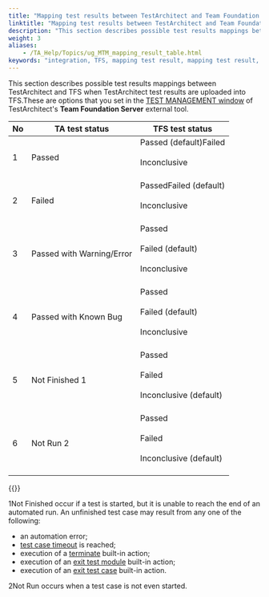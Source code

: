 ```yaml
--- 
title: "Mapping test results between TestArchitect and Team Foundation Server"
linktitle: "Mapping test results between TestArchitect and Team Foundation Server"
description: "This section describes possible test results mappings between TestArchitect and TFS when TestArchitect test results are uploaded into TFS."
weight: 3
aliases: 
    - /TA_Help/Topics/ug_MTM_mapping_result_table.html
keywords: "integration, TFS, mapping test result, mapping test result, Team Foundation Server"
---
```


This section describes possible test results mappings between TestArchitect and TFS when TestArchitect test results are uploaded into TFS.These are options that you set in the [TEST MANAGEMENT window](/TA_Help/Topics/Integration_MTM_connecting_TFS.html) of TestArchitect's **Team Foundation Server** external tool.

|No|TA test status|TFS test status|
|--|--------------|---------------|
|1|Passed|Passed \(default\)Failed<br><br>Inconclusive<br><br>|<br>
|2|Failed|PassedFailed \(default\)<br><br>Inconclusive<br><br>|<br>
|3|Passed with Warning/Error|Passed<br><br> Failed \(default\)<br><br> Inconclusive<br><br>|<br>
|4|Passed with Known Bug|Passed<br><br> Failed \(default\)<br><br> Inconclusive<br><br>|<br>
|5|Not Finished 1|Passed<br><br> Failed<br><br> Inconclusive \(default\)<br><br>|<br>
|6|Not Run 2|Passed<br><br> Failed<br><br> Inconclusive \(default\)<br><br>|<br>

{{<important>}}

1Not Finished occur if a test is started, but it is unable to reach the end of an automated run. An unfinished test case may result from any one of the following:

-   an automation error;
-   [test case timeout](/TA_Automation/Topics/aut_stop_tests_after_timeout.html) is reached;
-   execution of a [terminate](/TA_Automation/Topics/bia_terminate.html) built-in action;
-   execution of an [exit test module](/TA_Automation/Topics/bia_exit_test_module.html) built-in action;
-   execution of an [exit test case](/TA_Automation/Topics/bia_test_case.html) built-in action.

2Not Run occurs when a test case is not even started.




